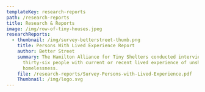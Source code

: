```yaml
---
templateKey: research-reports
path: /research-reports
title: Research & Reports
image: /img/row-of-tiny-houses.jpeg
researchReports:
  - thumbnail: /img/survey-betterstreet-thumb.png
    title: Persons With Lived Experience Report
    author: Better Street
    summary: The Hamilton Alliance for Tiny Shelters conducted interviews of
      thirty-six people with current or recent lived experience of unsheltered
      homelessness.
    file: /research-reports/Survey-Persons-with-Lived-Experience.pdf
    Thumbnail: /img/logo.svg
---
```

